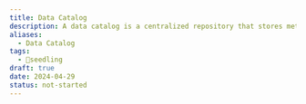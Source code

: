 ```yaml
---
title: Data Catalog
description: A data catalog is a centralized repository that stores metadata and information about the data assets within an organization, facilitating data discovery, governance, and collaboration among data users.
aliases:
  - Data Catalog
tags:
  - 🌱seedling
draft: true
date: 2024-04-29
status: not-started
---
```

